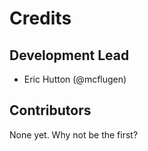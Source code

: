 # Credits

## Development Lead

- Eric Hutton (@mcflugen)

## Contributors

None yet. Why not be the first?

